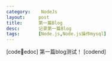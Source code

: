 ```yaml
---
category:    NodeJs
layout:     post
title:      第一篇Blog
desc:       记录第一篇Blog
tags:       [Node.js,Node.js操作mysql]
---
```

[code:shell:edoc]
第一篇blog测试！
[codend]